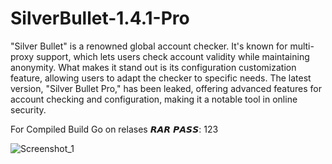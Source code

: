 # SilverBullet-1.4.1-Pro 


"Silver Bullet" is a renowned global account checker. It's known for multi-proxy support, which lets users check account validity while maintaining anonymity. What makes it stand out is its configuration customization feature, allowing users to adapt the checker to specific needs. The latest version, "Silver Bullet Pro," has been leaked, offering advanced features for account checking and configuration, making it a notable tool in online security.

For Compiled Build Go on relases 𝙍𝘼𝙍 𝙋𝘼𝙎𝙎: 123

![Screenshot_1](https://github.com/user-attachments/assets/c35b729c-fcff-4615-802d-29623037ece3)
